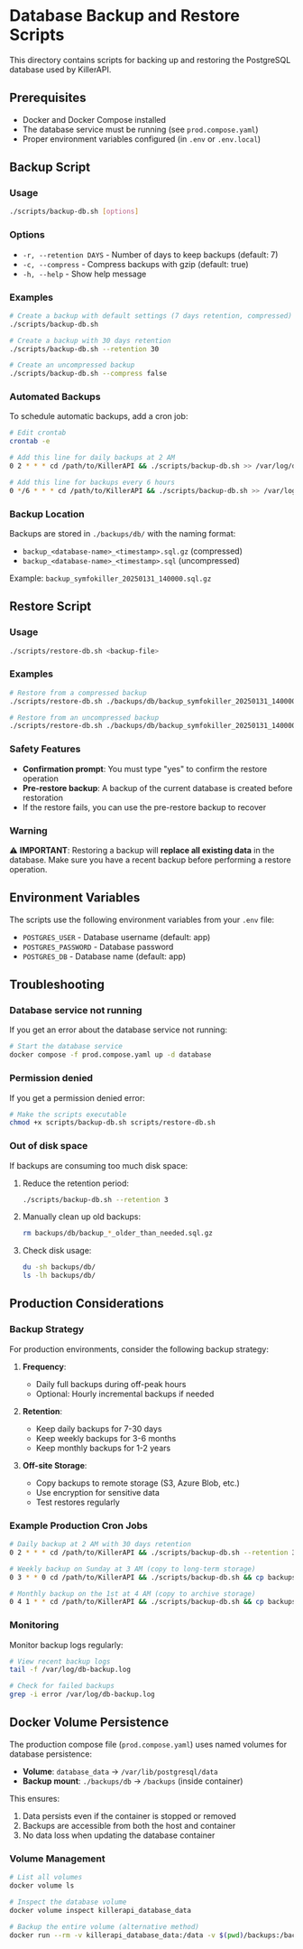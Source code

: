 # Database Backup and Restore Scripts

This directory contains scripts for backing up and restoring the PostgreSQL database used by KillerAPI.

## Prerequisites

- Docker and Docker Compose installed
- The database service must be running (see `prod.compose.yaml`)
- Proper environment variables configured (in `.env` or `.env.local`)

## Backup Script

### Usage

```bash
./scripts/backup-db.sh [options]
```

### Options

- `-r, --retention DAYS` - Number of days to keep backups (default: 7)
- `-c, --compress` - Compress backups with gzip (default: true)
- `-h, --help` - Show help message

### Examples

```bash
# Create a backup with default settings (7 days retention, compressed)
./scripts/backup-db.sh

# Create a backup with 30 days retention
./scripts/backup-db.sh --retention 30

# Create an uncompressed backup
./scripts/backup-db.sh --compress false
```

### Automated Backups

To schedule automatic backups, add a cron job:

```bash
# Edit crontab
crontab -e

# Add this line for daily backups at 2 AM
0 2 * * * cd /path/to/KillerAPI && ./scripts/backup-db.sh >> /var/log/db-backup.log 2>&1

# Add this line for backups every 6 hours
0 */6 * * * cd /path/to/KillerAPI && ./scripts/backup-db.sh >> /var/log/db-backup.log 2>&1
```

### Backup Location

Backups are stored in `./backups/db/` with the naming format:
- `backup_<database-name>_<timestamp>.sql.gz` (compressed)
- `backup_<database-name>_<timestamp>.sql` (uncompressed)

Example: `backup_symfokiller_20250131_140000.sql.gz`

## Restore Script

### Usage

```bash
./scripts/restore-db.sh <backup-file>
```

### Examples

```bash
# Restore from a compressed backup
./scripts/restore-db.sh ./backups/db/backup_symfokiller_20250131_140000.sql.gz

# Restore from an uncompressed backup
./scripts/restore-db.sh ./backups/db/backup_symfokiller_20250131_140000.sql
```

### Safety Features

- **Confirmation prompt**: You must type "yes" to confirm the restore operation
- **Pre-restore backup**: A backup of the current database is created before restoration
- If the restore fails, you can use the pre-restore backup to recover

### Warning

⚠️ **IMPORTANT**: Restoring a backup will **replace all existing data** in the database. Make sure you have a recent backup before performing a restore operation.

## Environment Variables

The scripts use the following environment variables from your `.env` file:

- `POSTGRES_USER` - Database username (default: app)
- `POSTGRES_PASSWORD` - Database password
- `POSTGRES_DB` - Database name (default: app)

## Troubleshooting

### Database service not running

If you get an error about the database service not running:

```bash
# Start the database service
docker compose -f prod.compose.yaml up -d database
```

### Permission denied

If you get a permission denied error:

```bash
# Make the scripts executable
chmod +x scripts/backup-db.sh scripts/restore-db.sh
```

### Out of disk space

If backups are consuming too much disk space:

1. Reduce the retention period:
   ```bash
   ./scripts/backup-db.sh --retention 3
   ```

2. Manually clean up old backups:
   ```bash
   rm backups/db/backup_*_older_than_needed.sql.gz
   ```

3. Check disk usage:
   ```bash
   du -sh backups/db/
   ls -lh backups/db/
   ```

## Production Considerations

### Backup Strategy

For production environments, consider the following backup strategy:

1. **Frequency**:
   - Daily full backups during off-peak hours
   - Optional: Hourly incremental backups if needed

2. **Retention**:
   - Keep daily backups for 7-30 days
   - Keep weekly backups for 3-6 months
   - Keep monthly backups for 1-2 years

3. **Off-site Storage**:
   - Copy backups to remote storage (S3, Azure Blob, etc.)
   - Use encryption for sensitive data
   - Test restores regularly

### Example Production Cron Jobs

```bash
# Daily backup at 2 AM with 30 days retention
0 2 * * * cd /path/to/KillerAPI && ./scripts/backup-db.sh --retention 30 >> /var/log/db-backup.log 2>&1

# Weekly backup on Sunday at 3 AM (copy to long-term storage)
0 3 * * 0 cd /path/to/KillerAPI && ./scripts/backup-db.sh && cp backups/db/backup_*.sql.gz /mnt/long-term-storage/weekly/ >> /var/log/db-backup.log 2>&1

# Monthly backup on the 1st at 4 AM (copy to archive storage)
0 4 1 * * cd /path/to/KillerAPI && ./scripts/backup-db.sh && cp backups/db/backup_*.sql.gz /mnt/archive-storage/monthly/ >> /var/log/db-backup.log 2>&1
```

### Monitoring

Monitor backup logs regularly:

```bash
# View recent backup logs
tail -f /var/log/db-backup.log

# Check for failed backups
grep -i error /var/log/db-backup.log
```

## Docker Volume Persistence

The production compose file (`prod.compose.yaml`) uses named volumes for database persistence:

- **Volume**: `database_data` → `/var/lib/postgresql/data`
- **Backup mount**: `./backups/db` → `/backups` (inside container)

This ensures:
1. Data persists even if the container is stopped or removed
2. Backups are accessible from both the host and container
3. No data loss when updating the database container

### Volume Management

```bash
# List all volumes
docker volume ls

# Inspect the database volume
docker volume inspect killerapi_database_data

# Backup the entire volume (alternative method)
docker run --rm -v killerapi_database_data:/data -v $(pwd)/backups:/backup alpine tar czf /backup/volume-backup.tar.gz /data
```
